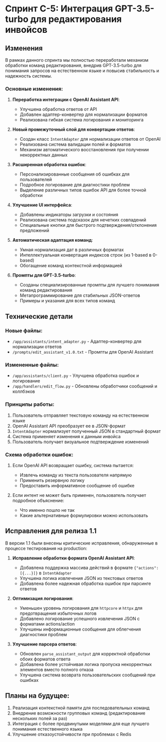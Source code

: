# Спринт C-5: Интеграция GPT-3.5-turbo для редактирования инвойсов

## Изменения

В рамках данного спринта мы полностью переработали механизм обработки команд редактирования, внедрив GPT-3.5-turbo для понимания запросов на естественном языке и повысив стабильность и надежность системы.

### Основные изменения:

1. **Переработка интеграции с OpenAI Assistant API**:
   - Улучшена обработка ответов от API
   - Добавлен адаптер-конвертер для нормализации форматов
   - Реализована гибкая система логирования и мониторинга

2. **Новый промежуточный слой для конвертации ответов**:
   - Создан класс `IntentAdapter` для нормализации ответов от OpenAI
   - Реализована система валидации полей и форматов
   - Механизм автоматического восстановления при получении некорректных данных

3. **Расширенная обработка ошибок**:
   - Персонализированные сообщения об ошибках для пользователей
   - Подробное логирование для диагностики проблем
   - Выделение различных типов ошибок API для более точной обработки

4. **Улучшение UI интерфейса**:
   - Добавлены индикаторы загрузки и состояния
   - Реализована система подсказок для нечетких совпадений
   - Специальные кнопки для быстрого подтверждения/отклонения предложений

5. **Автоматическая адаптация команд**:
   - Умная нормализация дат в различных форматах
   - Интеллектуальная конвертация индексов строк (из 1-based в 0-based)
   - Обогащение команд контекстной информацией

6. **Промпты для GPT-3.5-turbo**:
   - Созданы специализированные промпты для лучшего понимания команд редактирования
   - Метапрограммирование для стабильных JSON-ответов
   - Примеры и указания для всех типов команд

## Технические детали

### Новые файлы:

- `/app/assistants/intent_adapter.py` - Адаптер-конвертер для нормализации ответов
- `/prompts/edit_assistant_v1.0.txt` - Промпты для OpenAI Assistant

### Измененные файлы:

- `/app/assistants/client.py` - Улучшена обработка ошибок и логирование
- `/app/handlers/edit_flow.py` - Обновлены обработчики сообщений и коллбэков

### Принципы работы:

1. Пользователь отправляет текстовую команду на естественном языке
2. OpenAI Assistant API преобразует ее в JSON-формат
3. `IntentAdapter` нормализует полученный JSON в стандартный формат
4. Система применяет изменения к данным инвойса
5. Пользователь получает визуальное подтверждение изменений

### Схема обработки ошибок:

1. Если OpenAI API возвращает ошибку, система пытается:
   - Извлечь команду из текста пользователя напрямую
   - Применить резервную логику
   - Предоставить информативное сообщение об ошибке

2. Если интент не может быть применен, пользователь получает подробное объяснение:
   - Что именно пошло не так
   - Какие альтернативные формулировки можно использовать

## Исправления для релиза 1.1

В версии 1.1 были внесены критические исправления, обнаруженные в процессе тестирования на production:

1. **Исправление обработки формата OpenAI Assistant API**:
   - Добавлена поддержка массива действий в формате `{"actions":[{...}]}` в `IntentAdapter`
   - Улучшена логика извлечения JSON из текстовых ответов
   - Добавлена более надежная обработка ошибок при парсинге ответов

2. **Оптимизация логирования**:
   - Уменьшен уровень логирования для `httpcore` и `httpx` для предотвращения избыточных логов
   - Добавлено логирование успешного извлечения JSON с форматами actions/action
   - Улучшены информационные сообщения для облегчения диагностики проблем

3. **Улучшение парсера ответов**:
   - Обновлен `parse_assistant_output` для корректной обработки обоих форматов ответа
   - Добавлена более устойчивая логика пропуска некорректных элементов вместо полного отказа
   - Улучшена система возврата пользовательских сообщений при ошибках

## Планы на будущее:

1. Реализация контекстной памяти для последовательных команд
2. Внедрение возможности групповых команд (редактирование нескольких полей за раз)
3. Интеграция с более продвинутыми моделями для еще лучшего понимания естественного языка
4. Улучшение отказоустойчивости при проблемах с Redis